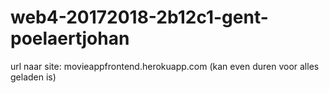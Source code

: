 # web4-20172018-2b12c1-gent-poelaertjohan

url naar site: movieappfrontend.herokuapp.com (kan even duren voor alles geladen is)


